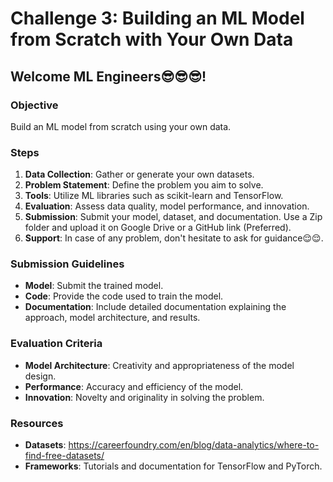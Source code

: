# Challenge 3: Building an ML Model from Scratch with Your Own Data

## Welcome ML Engineers😎😎😎!

### Objective
Build an ML model from scratch using your own data.

### Steps

1. **Data Collection**: Gather or generate your own datasets.
2. **Problem Statement**: Define the problem you aim to solve.
3. **Tools**: Utilize ML libraries such as scikit-learn and TensorFlow.
4. **Evaluation**: Assess data quality, model performance, and innovation.
5. **Submission**: Submit your model, dataset, and documentation. Use a Zip folder and upload it on Google Drive or a GitHub link (Preferred).
6. **Support**: In case of any problem, don't hesitate to ask for guidance😌😌.

### Submission Guidelines

- **Model**: Submit the trained model.
- **Code**: Provide the code used to train the model.
- **Documentation**: Include detailed documentation explaining the approach, model architecture, and results.

### Evaluation Criteria

- **Model Architecture**: Creativity and appropriateness of the model design.
- **Performance**: Accuracy and efficiency of the model.
- **Innovation**: Novelty and originality in solving the problem.

### Resources

- **Datasets**: https://careerfoundry.com/en/blog/data-analytics/where-to-find-free-datasets/
- **Frameworks**: Tutorials and documentation for TensorFlow and PyTorch.


